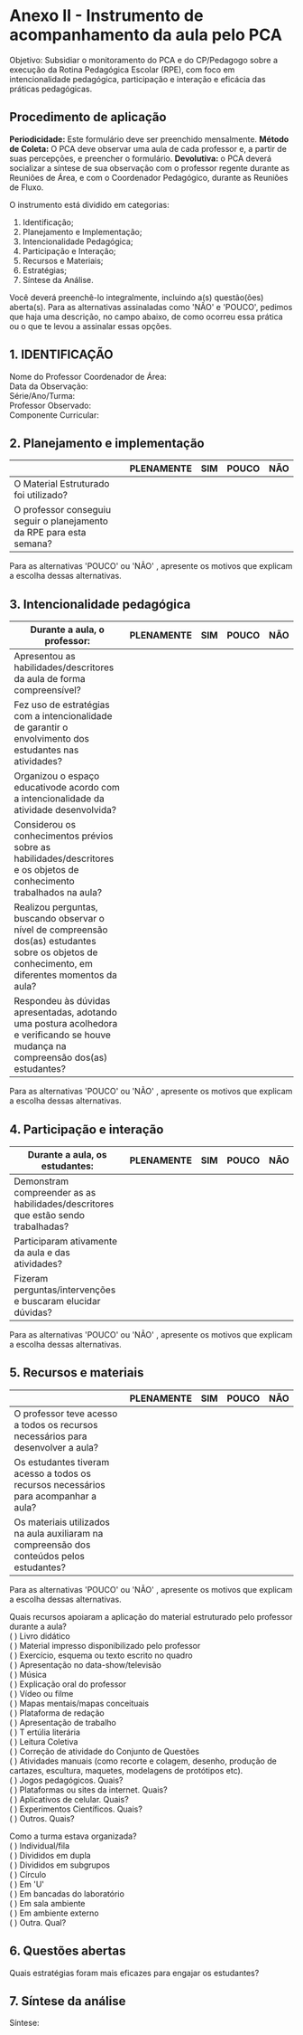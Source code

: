 # Anexo II - Instrumento de acompanhamento da aula pelo PCA

Objetivo: Subsidiar o monitoramento do PCA e do CP/Pedagogo sobre a execução da Rotina Pedagógica Escolar (RPE), com foco em intencionalidade pedagógica, participação e interação e eficácia das práticas pedagógicas.

## Procedimento de aplicação

**Periodicidade:** Este formulário deve ser preenchido mensalmente.
**Método de Coleta:** O PCA deve observar uma aula de cada professor e, a partir de suas percepções, e preencher o formulário.
**Devolutiva:** o PCA deverá socializar a síntese de sua observação com o professor regente durante as Reuniões de Área, e com o Coordenador Pedagógico, durante as Reuniões de Fluxo.

O instrumento está dividido em categorias:
1. Identificação;
2. Planejamento e Implementação;
3. Intencionalidade Pedagógica;
4. Participação e Interação;
5. Recursos e Materiais;
6. Estratégias;
7. Síntese da Análise.

Você deverá preenchê-lo integralmente, incluindo a(s) questão(ões) aberta(s). Para as alternativas assinaladas como 'NÃO' e 'POUCO', pedimos que haja uma descrição, no campo abaixo, de como ocorreu essa prática ou o que te levou a assinalar essas opções.

## 1. IDENTIFICAÇÃO

Nome do Professor Coordenador de Área:  
Data da Observação:  
Série/Ano/Turma:  
Professor Observado:  
Componente Curricular:

## 2. Planejamento e implementação

| | PLENAMENTE | SIM | POUCO | NÃO |
|-|-|-|-|-|
| O Material Estruturado foi utilizado? | | | | |
| O professor conseguiu seguir o planejamento da RPE para esta semana? | | | | |

Para as alternativas 'POUCO' ou 'NÃO' , apresente os motivos que explicam a escolha dessas alternativas.

## 3. Intencionalidade pedagógica

| Durante a aula, o professor: | PLENAMENTE | SIM | POUCO | NÃO |
|-|-|-|-|-|
| Apresentou as habilidades/descritores da aula de forma compreensível? | | | | |
| Fez uso de estratégias com a intencionalidade de garantir o envolvimento dos estudantes nas atividades? | | | | |
| Organizou o espaço educativode acordo com a intencionalidade da atividade desenvolvida? | | | | |
| Considerou os conhecimentos prévios sobre as habilidades/descritores e os objetos de conhecimento trabalhados na aula? | | | | |
| Realizou perguntas, buscando observar o nível de compreensão dos(as) estudantes sobre os objetos de conhecimento, em diferentes momentos da aula? | | | | |
| Respondeu às dúvidas apresentadas, adotando uma postura acolhedora e verificando se houve mudança na compreensão dos(as) estudantes? | | | | |

Para as alternativas 'POUCO' ou 'NÃO' , apresente os motivos que explicam a escolha dessas alternativas.

## 4. Participação e interação

Durante a aula, os estudantes: | PLENAMENTE | SIM | POUCO | NÃO |
|-|-|-|-|-|
| Demonstram compreender as as habilidades/descritores que estão sendo trabalhadas? | | | | |
| Participaram ativamente da aula e das atividades? | | | | |
| Fizeram perguntas/intervenções e buscaram elucidar dúvidas? | | | | |

Para as alternativas 'POUCO' ou 'NÃO' , apresente os motivos que explicam a escolha dessas alternativas.

## 5. Recursos e materiais

| | PLENAMENTE | SIM | POUCO | NÃO |
|-|-|-|-|-|
| O professor teve acesso a todos os recursos necessários para desenvolver a aula? | | | | |
| Os estudantes tiveram acesso a todos os recursos necessários para acompanhar a aula? | | | | |
| Os materiais utilizados na aula auxiliaram na compreensão dos conteúdos pelos estudantes? | | | | |

Para as alternativas 'POUCO' ou 'NÃO' , apresente os motivos que explicam a escolha dessas alternativas.

Quais recursos apoiaram a aplicação do material estruturado pelo professor durante a aula?  
( ) Livro didático  
( ) Material impresso disponibilizado pelo professor  
( ) Exercício, esquema ou texto escrito no quadro  
( ) Apresentação no data-show/televisão  
( ) Música  
( ) Explicação oral do professor  
( ) Vídeo ou filme  
( ) Mapas mentais/mapas conceituais  
( ) Plataforma de redação  
( ) Apresentação de trabalho  
( ) T ertúlia literária  
( ) Leitura Coletiva  
( ) Correção de atividade do Conjunto de Questões  
( ) Atividades manuais (como recorte e colagem, desenho, produção de cartazes, escultura, maquetes, modelagens de protótipos etc).  
( ) Jogos pedagógicos. Quais?  
( ) Plataformas ou sites da internet. Quais?  
( ) Aplicativos de celular. Quais?  
( ) Experimentos Científicos. Quais?  
( ) Outros. Quais?

Como a turma estava organizada?  
( ) Individual/fila  
( ) Divididos em dupla  
( ) Divididos em subgrupos  
( ) Círculo  
( ) Em 'U'  
( ) Em bancadas do laboratório  
( ) Em sala ambiente  
( ) Em ambiente externo  
( ) Outra. Qual?


## 6. Questões abertas

Quais estratégias foram mais eficazes para engajar os estudantes?

## 7. Síntese da análise

Síntese: